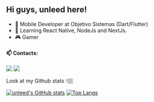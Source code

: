 ## Hi guys, unleed here!

- 📱 Mobile Developer at Objetivo Sistemas (Dart/Flutter)
- 🌱 Learning React Native, NodeJs and NextJs.
- 🎮 Gamer


#### 📫 Contacts:

<a href = "mailto:uendellima54@gmail.com"><img src="https://img.shields.io/badge/Gmail-D14836?logo=gmail&logoColor=white" target="_blank"></a>
<a href = "https://www.linkedin.com/in/uendel-lima-427268179"><img src="https://img.shields.io/badge/LinkedIn-0077B5?logo=linkedin&logoColor=white" target="_blank"></a>


Look at my Github stats 👇🏽

[![unleed's GitHub stats](https://github-readme-stats.vercel.app/api?username=unleed-l&show_icons=true&theme=transparent)](https://github.com/unleed-l)
[![Top Langs](https://github-readme-stats.vercel.app/api/top-langs/?username=unleed-l&layout=compact&theme=transparent&hide=jupyter%20notebook)](https://github.com/unleed-l)
